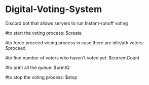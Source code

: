 # Digital-Voting-System
Discord bot that allows servers to run Instant-runoff voting

#to start the voting process:
$create

#to force proceed voting process in case there are idle/afk voters:
$proceed

#to find number of voters who haven't voted yet:
$currentCount

#to print all the queue:
$printQ

#to stop the voting process:
$stop
